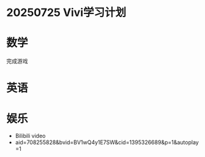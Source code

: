 # 20250725 Vivi学习计划

# 数学
完成游戏

# 英语

# 娱乐
- Bilibili video
- aid=708255828&bvid=BV1wQ4y1E7SW&cid=1395326689&p=1&autoplay=1
